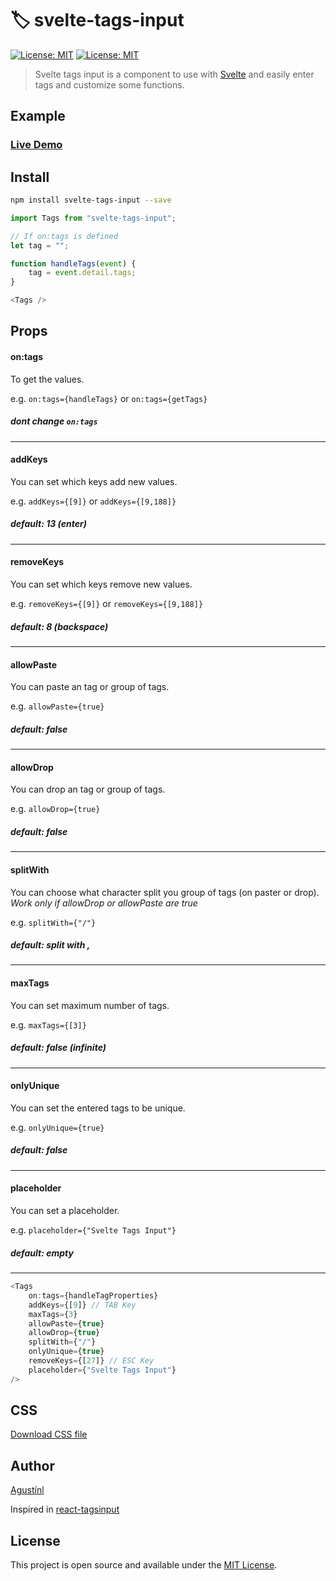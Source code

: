 # 🏷️ svelte-tags-input

[![License: MIT](https://img.shields.io/npm/v/svelte-tags-input.svg)](https://www.npmjs.com/package/svelte-tags-input)
[![License: MIT](https://img.shields.io/badge/License-MIT-blue.svg)](https://opensource.org/licenses/MIT)

> Svelte tags input is a component to use with [Svelte](https://svelte.dev/) and easily enter tags and customize some functions.

## Example

### [Live Demo](https://svelte-tags-input-example.now.sh/)

## Install

```bash
npm install svelte-tags-input --save
```

```javascript
import Tags from "svelte-tags-input";

// If on:tags is defined
let tag = "";

function handleTags(event) {
    tag = event.detail.tags;
}		

<Tags />
```

## Props

#### on:tags
To get the values.

e.g. `on:tags={handleTags}` or `on:tags={getTags}`

##### **dont change `on:tags`**
---

#### addKeys
You can set which keys add new values.

e.g. `addKeys={[9]}` or `addKeys={[9,188]}`

##### **default: 13 (enter)**
---

#### removeKeys
You can set which keys remove new values.

e.g. `removeKeys={[9]}` or `removeKeys={[9,188]}`

##### **default: 8 (backspace)**
---

#### allowPaste
You can paste an tag or group of tags.

e.g. `allowPaste={true}`

##### **default: false**
---

#### allowDrop
You can drop an tag or group of tags.

e.g. `allowDrop={true}`

##### **default: false**
---

#### splitWith
You can choose what character split you group of tags (on paster or drop).
*Work only if allowDrop or allowPaste are true*

e.g. `splitWith={"/"}`

##### **default: split with ,**
---

#### maxTags
You can set maximum number of tags.

e.g. `maxTags={[3]}`

##### **default: false (infinite)**
---

#### onlyUnique
You can set the entered tags to be unique.

e.g. `onlyUnique={true}`

##### **default: false**
---

#### placeholder
You can set a placeholder.

e.g. `placeholder={"Svelte Tags Input"}`

##### **default: empty**
---

```javascript
<Tags
    on:tags={handleTagProperties}
    addKeys={[9]} // TAB Key
    maxTags={3}
    allowPaste={true}
    allowDrop={true}
    splitWith={"/"}
    onlyUnique={true}
    removeKeys={[27]} // ESC Key
    placeholder={"Svelte Tags Input"}
/>
```

## CSS

<a href="https://svelte-tags-input-example.now.sh/svelte-tags-input-css.css" download>Download CSS file</a>

## Author

[Agustínl](https://www.agustinl.dev/)

Inspired in [react-tagsinput](https://github.com/olahol/react-tagsinput)

## License

This project is open source and available under the [MIT License](LICENSE).
